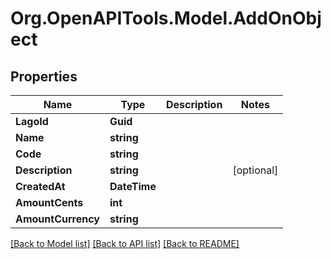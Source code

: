 # Org.OpenAPITools.Model.AddOnObject

## Properties

Name | Type | Description | Notes
------------ | ------------- | ------------- | -------------
**LagoId** | **Guid** |  | 
**Name** | **string** |  | 
**Code** | **string** |  | 
**Description** | **string** |  | [optional] 
**CreatedAt** | **DateTime** |  | 
**AmountCents** | **int** |  | 
**AmountCurrency** | **string** |  | 

[[Back to Model list]](../README.md#documentation-for-models) [[Back to API list]](../README.md#documentation-for-api-endpoints) [[Back to README]](../README.md)

